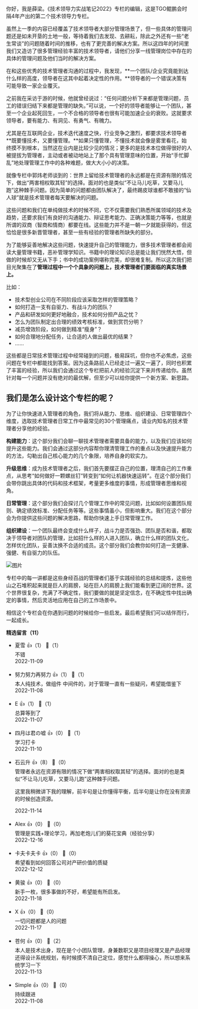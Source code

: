 你好，我是薛梁。《技术领导力实战笔记2022》专栏的编辑，这是TGO鲲鹏会时隔4年产出的第二个技术领导力专栏。

虽然上一季的内容已经覆盖了技术领导者大部分管理场景了，但一些具体的管理问题还是如未开垦的土地一般，等待着我们去发现、去耕耘，除此之外还有一些“老生常谈”的问题随着时间的推移，也有了更完善的解决方案。所以这四年的时间里我们又造访了很多管理经验丰富的技术领导者，请他们分享一线管理岗位中存在的具体的管理问题及他们当时的解决方案。

在和这些优秀的技术管理者沟通的过程中，我发现，**一个团队/企业究竟能到达什么样的高度，领导者在这其中起着决定性的作用。**领导者的一个错误决策有可能导致一家企业覆灭。

之前我在采访于游的时候，他就曾经说过：“任何问题分析下来都是管理问题，员工的错误归结下来都是管理的缺失。”可以说，一个好的领导者能够让一个团队，甚至一个企业起死回生，一个不合格的领导者也很有可能加速企业的衰败。这就要求领导者，要有能力、有洞见、有勇气、有魄力。

尤其是在互联网企业，技术迭代速度之快，行业竞争之激烈，都要求技术领导者**既要懂技术，又要懂管理。**如果只懂管理，不懂技术就会像是雾里看花，始终摸不到根本，当然这在业内是比较少见的情况；更多的是技术本位做得很好的人被提拔为管理者，主动或者被动地站上了那个具有管理意味的位置，开始“手忙脚乱”地处理管理工作中的各种难题，做大大小小的决策。

就像专栏中郭炜老师谈到的：世界上留给技术管理者的永远都是在资源有限的情况下，做出“两害相权取其轻”的选择。面对的也是类似“不让马儿吃草，又要马儿跑”这种棘手问题。因为简单的问题都由团队解决了，最终踢皮球谁都不敢接的“仙人球”就是技术管理者每天要解决的问题。

这些问题和我们在单纯做技术的时候不同，它不仅需要我们熟悉所属领域的技术及趋势，还要求我们有良好的沟通能力、辩证思考能力、正确决策能力等等，也就是所谓的双商（智商和情商）都要在线。这些能力并不是一朝一夕就能获得的，但这恰恰是很多新晋管理者，甚至一些有经验的管理者所缺失的部分。

为了能够妥善地解决这些问题，快速提升自己的管理能力，很多技术管理者都会阅读大量管理书籍，恶补管理学知识。书籍中的理论知识总是能让我们恍然大悟，但做的时候却又无从下手；书中的成功案例堪称完美，却很难复制。所以这次我们把目光聚集在了**管理过程中一个个具象的问题上，技术管理者们要面临的真实场景上。**

比如：

- 技术型创业公司在不同阶段应该采取怎样的管理策略？
- 如何打造一支有自驱力、有战斗力的团队？
- 产品和研发如何更好地融合，技术如何分担产品之忧？
- 怎么为团队制定出合理的绩效考核标准，做到赏罚分明？
- 减员增效阶段，如何做到精准“瘦身”？
- 如何合理地分配任务，让合适的人做出最优的结果？
- ……

这些都是日常技术管理过程中经常碰到的问题，极易踩坑，但你也不必焦虑，这些问题在专栏中都能找到答案。因为这条路前人已经走过一遍又一遍了，同时也积累了丰富的经验，所以我们会通过这个专栏把前人的经验沉淀下来并传递给你。虽然针对每一个问题并没有绝对的最优解，但至少可以给你提供一个新方案、新思路。

## 我们是怎么设计这个专栏的呢？

为了让你快速进入管理者的角色，我们将从能力、思维、组织建设、日常管理四个维度，选取技术管理者日常工作中最常见的30个管理痛点，请业内知名的技术管理者分享他的经验。

**构建能力**：这个部分我们会聊一聊技术管理者需要具备的能力，以及我们应该如何提升这些能力。我们会通过这部分内容帮你理清管理工作的重点以及快速提升能力的方法，勾勒出自己核心能力的几个象限，培养自身的软实力。

**升级思维**：成为技术管理者之后，我们首先要摆正自己的位置，理清自己的工作重点，从思考“如何做好一颗螺丝钉”转变到“如何让机器快速运转”。在这个部分我们会带你跳出具体的代码和技术框架，考量更多维度的事情，形成管理者思维和视角。

**日常管理**：这个部分我们会探讨几个管理工作中的常见问题，比如如何设置团队规则、确定绩效标准、分配任务等等。这些事情虽小，但影响重大。我们在这个部分会为你提供这些问题的解决思路，帮助你快速上手日常管理工作。

**组织建设**：一个团队最终会变成什么样子，战斗力是否强劲、团队是否和谐，都取决于领导者对团队的管理，比如招什么样的人进入团队，确立什么样的团队文化，怎样优化团队，妥善汰换不合适的成员。这个部分我们会教你如何打造一支健康、强健、有自驱力的队伍。

![图片](https://static001.geekbang.org/resource/image/c7/a1/c7d5ff5cd378c3aebd0a96c735afa9a1.jpg?wh=1806x697)

专栏中的每一讲都是这些身经百战的管理者们基于实践经验的总结和提炼，这些他山之石堆积起来就是巨人的肩膀，站在巨人的肩膀上我们能看到更辽阔的世界。这个世界很复杂，充满了不确定性，我们要做的就是坚定信念，在不确定性中找出确定的事情，然后灵活地应用在自己的工作场景中。

相信这个专栏会在你遇到问题的时候给你一些启发。最后希望我们可以结伴而行，一起成长。
<div><strong>精选留言（11）</strong></div><ul>
<li><span>夏雪</span> 👍（1） 💬（1）<div>不错
</div>2022-11-09</li><br/><li><span>努力努力再努力</span> 👍（1） 💬（1）<div>本人纯技术，做组件 中间件的，对于管理一直有一些疑问，希望能借鉴下</div>2022-11-08</li><br/><li><span>E</span> 👍（1） 💬（1）<div>总算等到了</div>2022-11-07</li><br/><li><span>四月は君の嘘</span> 👍（0） 💬（1）<div>学习打卡</div>2022-11-10</li><br/><li><span>石云升</span> 👍（8） 💬（0）<div>管理者永远在资源有限的情况下做“两害相权取其轻”的选择。面对的也是类似“不让马儿吃草，又要马儿跑”这种棘手问题。

这里我稍微讲下我的理解，前半句是让你懂得平衡，后半句是让你在没有资源的时候创造资源。</div>2022-11-14</li><br/><li><span>Alex</span> 👍（0） 💬（0）<div>管理是实践+理论学习，再加老炮儿们的葵花宝典（经验分享）</div>2022-12-16</li><br/><li><span>卡夫卡夫卡</span> 👍（0） 💬（0）<div>希望看到如何回答公司对产研价值的质疑</div>2022-12-12</li><br/><li><span>黄骏</span> 👍（0） 💬（0）<div>新手一枚，很多事做的不好，希望能有所启发。</div>2022-11-18</li><br/><li><span>X</span> 👍（0） 💬（0）<div>一切问题都是人的问题</div>2022-11-17</li><br/><li><span>苍何</span> 👍（0） 💬（2）<div>本人是技术出身，现在是个小团队管理，身兼数职又是项目经理又是产品经理还得设计系统规划，有时候摸不清自己定位，感觉什么都得操心，所以想来系统学习一下</div>2022-11-13</li><br/><li><span>Simple</span> 👍（0） 💬（0）<div>持续跟进</div>2022-11-08</li><br/>
</ul>